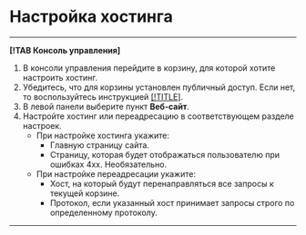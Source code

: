 # Настройка хостинга

---

**[!TAB Консоль управления]**

1. В консоли управления перейдите в корзину, для которой хотите настроить хостинг.
2. Убедитесь, что для корзины установлен публичный доступ. Если нет, то воспользуйтесь инструкцией [[!TITLE]](../operations/buckets/bucket-availability.md).
1. В левой панели выберите пункт **Веб-сайт**. 
2. Настройте хостинг или переадресацию в соответствующем разделе настроек.
    - При настройке хостинга укажите:
      - Главную страницу сайта.
      - Страницу, которая будет отображаться пользователю при ошибках 4хх. Необязательно.
    - При настройке переадресации укажите:
      -  Хост, на который будут перенаправляться все запросы к текущей корзине.
      -  Протокол, если указанный хост принимает запросы строго по определенному протоколу.

---
